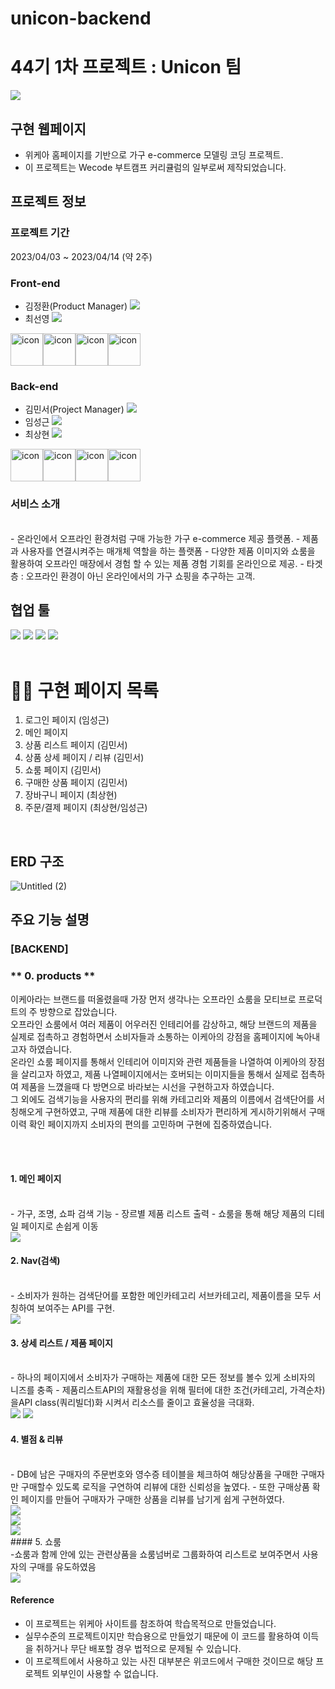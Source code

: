 # unicon-backend
# 44기 1차 프로젝트 : Unicon 팀

<img src="https://user-images.githubusercontent.com/37966668/231990989-8fcaec4a-bf09-435d-b47a-36296dd16ac0.png" />

## 구현 웹페이지

- 위케아 홈페이지를 기반으로 가구 e-commerce 모델링 코딩 프로젝트.
- 이 프로젝트는 Wecode 부트캠프 커리큘럼의 일부로써 제작되었습니다.

## 프로젝트 정보

### 프로젝트 기간

2023/04/03 ~ 2023/04/14 (약 2주)

### Front-end

- 김정환(Product Manager) <a href="https://github.com/ggkim0614"><img src="https://img.shields.io/badge/GitHub-181717?style=flat-square&logo=GitHub&logoColor=white&link=https://github.com/hongyeollee"/></a>
- 최선영 <a href="https://github.com/suny0ung"><img src="https://img.shields.io/badge/GitHub-181717?style=flat-square&logo=GitHub&logoColor=white&link=https://github.com/hongyeollee"/></a>

<div style="display: flex; align-items: flex-start;"><img src="https://techstack-generator.vercel.app/react-icon.svg" alt="icon" width="52" height="52" /><img src="https://techstack-generator.vercel.app/js-icon.svg" alt="icon" width="52" height="52" /><img src="https://techstack-generator.vercel.app/sass-icon.svg" alt="icon" width="52" height="52" /><img src="https://techstack-generator.vercel.app/restapi-icon.svg" alt="icon" width="52" height="52" /></div>
  
  
### Back-end

- 김민서(Project Manager) <a href="https://github.com/minseoya"><img src="https://img.shields.io/badge/GitHub-181717?style=flat-square&logo=GitHub&logoColor=white&link=https://github.com/hongyeollee"/></a>
- 임성근 <a href="https://github.com/lsg622"><img src="https://img.shields.io/badge/GitHub-181717?style=flat-square&logo=GitHub&logoColor=white&link=https://github.com/hongyeollee"/></a>
- 최상현 <a href="https://github.com/Dongrang072"><img src="https://img.shields.io/badge/GitHub-181717?style=flat-square&logo=GitHub&logoColor=white&link=https://github.com/hongyeollee"/></a>

<div style="display: flex; align-items: flex-start;"><img src="https://techstack-generator.vercel.app/nginx-icon.svg" alt="icon" width="52" height="52" /><img src="https://techstack-generator.vercel.app/mysql-icon.svg" alt="icon" width="52" height="52" /><img src="https://techstack-generator.vercel.app/js-icon.svg" alt="icon" width="52" height="52" /><img src="https://techstack-generator.vercel.app/restapi-icon.svg" alt="icon" width="52" height="52" /></div>

### 서비스 소개
<br />
- 온라인에서 오프라인 환경처럼 구매 가능한 가구 e-commerce 제공 플랫폼.
- 제품과 사용자를 연결시켜주는 매개체 역할을 하는 플랫폼
- 다양한 제품 이미지와 쇼룸을 활용하여 오프라인 매장에서 경험 할 수 있는 제품 경험 기회를 온라인으로 제공.
- 타겟층 : 오프라인 환경이 아닌 온라인에서의 가구 쇼핑을 추구하는 고객.


## 협업 툴

<div>
<img src="https://img.shields.io/badge/Git-F05032?style=flat&logo=Git&logoColor=white"/>
<img src="https://img.shields.io/badge/GitHub-181717?style=flat&logo=GitHub&logoColor=white"/>
<img src="https://img.shields.io/badge/Slack-4A154B?style=flat&logo=Slack&logoColor=white"/>
<img src="https://img.shields.io/badge/VSCode-007ACC?style=flat&logo=Visual Studio Code&logoColor=white"/>
</div>
<br/>

# 👨‍💻 구현 페이지 목록
1. 로그인 페이지 (임성근)
2. 메인 페이지 
3. 상품 리스트 페이지 (김민서)
4. 상품 상세 페이지 / 리뷰 (김민서)
5. 쇼룸 페이지 (김민서)
6. 구매한 상품 페이지 (김민서)
7. 장바구니 페이지 (최상현)
8. 주문/결제 페이지 (최상현/임성근)

<br />

## ERD 구조

![Untitled (2)](https://github.com/minseoya/unicon-backend/assets/119482288/609f2625-145d-4b49-8e21-408b948145c7)

## 주요 기능 설명
### [BACKEND]

### ** 0. products **

이케아라는 브랜드를 떠올렸을때 가장 먼저 생각나는 오프라인 쇼룸을 모티브로 프로덕트의 주 방향으로 잡았습니다. <br />
오프라인 쇼룸에서 여러 제품이 어우러진 인테리어를 감상하고, 해당 브랜드의 제품을 실제로 접촉하고 경험하면서 소비자들과 소통하는 이케아의 강점을 홈페이지에 녹아내고자 하였습니다. <br />
온라인 쇼룸 페이지를 통해서 인테리어 이미지와 관련 제품들을 나열하여 이케아의 장점을 살리고자 하였고, 제품 나열페이지에서는 호버되는 이미지들을 통해서 실제로 접촉하여 제품을 느꼈을때 다 방면으로 바라보는 시선을 구현하고자 하였습니다. <br />
그 외에도 검색기능을 사용자의 편리를 위해 카테고리와 제품의 이름에서 검색단어를 서칭해오게 구현하였고, 구매 제품에 대한 리뷰를 소비자가 편리하게 게시하기위해서 구매이력 확인 페이지까지 소비자의 편의를 고민하며 구현에 집중하였습니다. 

<br />
<br />

#### 1. 메인 페이지
<br />
- 가구, 조명, 쇼파 검색 기능
- 장르별 제품 리스트 출력
- 쇼룸을 통해 해당 제품의 디테일 페이지로 손쉽게 이동
<br />
<img src ="https://user-images.githubusercontent.com/119482288/233228246-1cd42c62-939e-427a-8140-c5738ae38896.mov"/>


#### 2. Nav(검색)
<br />
- 소비자가 원하는 검색단어를 포함한 메인카테고리 서브카테고리, 제품이름을 모두 서칭하여 보여주는 API를 구현.
<br />
<img src="https://user-images.githubusercontent.com/119482288/233228434-40dd427f-cd12-4254-9670-e73eaf769521.mov"/>



#### 3. 상세 리스트 / 제품 페이지
<br />
- 하나의 페이지에서 소비자가 구매하는 제품에 대한 모든 정보를 볼수 있게 소비자의 니즈를 충족
- 제품리스트API의 재활용성을 위해 필터에 대한 조건(카테고리, 가격순차)을API class(쿼리빌더)화 시켜서 리소스를 줄이고 효율성을 극대화.
<br />
<img src = "https://user-images.githubusercontent.com/37966668/232383804-1432ed20-cad6-4cf0-b63b-40c0a642b446.mov"/>
<img src="https://user-images.githubusercontent.com/37966668/232384212-2c71ce5b-e667-4e98-97e5-1034e97962fe.mov"/>


#### 4. 별점 & 리뷰
<br />
- DB에 남은 구매자의 주문번호와 영수증 테이블을 체크하여 해당상품을 구매한 구매자만 구매할수 있도록 로직을 구연하여 리뷰에 대한 신뢰성을 높였다.
- 또한 구매상품 확인 페이지를 만들어 구매자가 구매한 상품을 리뷰를 남기게 쉽게 구현하였다.

<br />

<img src="https://user-images.githubusercontent.com/119482288/233230411-81a67737-9668-4751-bed4-2912a754397d.mov"/>
<br />


<img src = "https://user-images.githubusercontent.com/119482288/233228939-86c12f85-8764-49fb-9065-313eb993c0be.mov"/>

<br />

<img src = "https://user-images.githubusercontent.com/119482288/233228992-329d4bc0-f8f2-4e16-b9ea-82647eabbb9b.mov"/>

<br />
#### 5. 쇼룸
<br />
-쇼룸과 함께 안에 있는 관련상품을 쇼룸넘버로 그룹화하여 리스트로 보여주면서 사용자의 구매를 유도하였음
<br />
<img src = "https://user-images.githubusercontent.com/119482288/233228619-48639ee6-581d-4d3a-befd-d9bb9842b34e.mov"/>


 

















#### Reference

- 이 프로젝트는 위케아 사이트를 참조하여 학습목적으로 만들었습니다.
- 실무수준의 프로젝트이지만 학습용으로 만들었기 때문에 이 코드를 활용하여 이득을 취하거나 무단 배포할 경우 법적으로 문제될 수 있습니다.
- 이 프로젝트에서 사용하고 있는 사진 대부분은 위코드에서 구매한 것이므로 해당 프로젝트 외부인이 사용할 수 없습니다.
